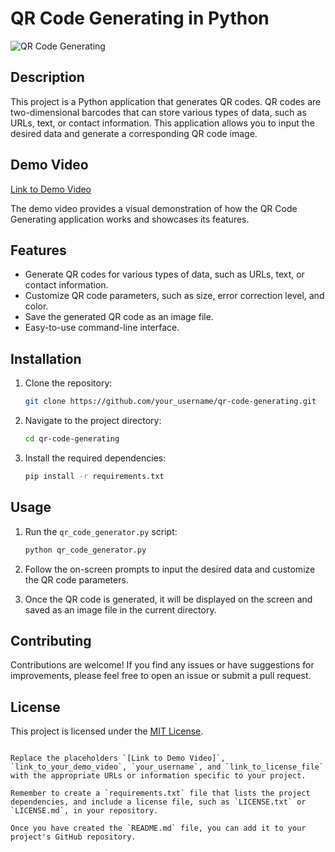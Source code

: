 # QR Code Generating in Python

![QR Code Generating](link_to_your_project_screenshot_or_logo)

## Description

This project is a Python application that generates QR codes. QR codes are two-dimensional barcodes that can store various types of data, such as URLs, text, or contact information. This application allows you to input the desired data and generate a corresponding QR code image.

## Demo Video

[Link to Demo Video](https://github.com/sachin-dtu/Qr_Code_Generating_in_python/blob/main/Qr%20Code%20Generating%20in%20python.mp4)

The demo video provides a visual demonstration of how the QR Code Generating application works and showcases its features.

## Features

- Generate QR codes for various types of data, such as URLs, text, or contact information.
- Customize QR code parameters, such as size, error correction level, and color.
- Save the generated QR code as an image file.
- Easy-to-use command-line interface.

## Installation

1. Clone the repository:

   ```bash
   git clone https://github.com/your_username/qr-code-generating.git
   ```

2. Navigate to the project directory:

   ```bash
   cd qr-code-generating
   ```

3. Install the required dependencies:

   ```bash
   pip install -r requirements.txt
   ```

## Usage

1. Run the `qr_code_generator.py` script:

   ```bash
   python qr_code_generator.py
   ```

2. Follow the on-screen prompts to input the desired data and customize the QR code parameters.

3. Once the QR code is generated, it will be displayed on the screen and saved as an image file in the current directory.

## Contributing

Contributions are welcome! If you find any issues or have suggestions for improvements, please feel free to open an issue or submit a pull request.

## License

This project is licensed under the [MIT License](link_to_license_file).
```

Replace the placeholders `[Link to Demo Video]`, `link_to_your_demo_video`, `your_username`, and `link_to_license_file` with the appropriate URLs or information specific to your project.

Remember to create a `requirements.txt` file that lists the project dependencies, and include a license file, such as `LICENSE.txt` or `LICENSE.md`, in your repository.

Once you have created the `README.md` file, you can add it to your project's GitHub repository.
